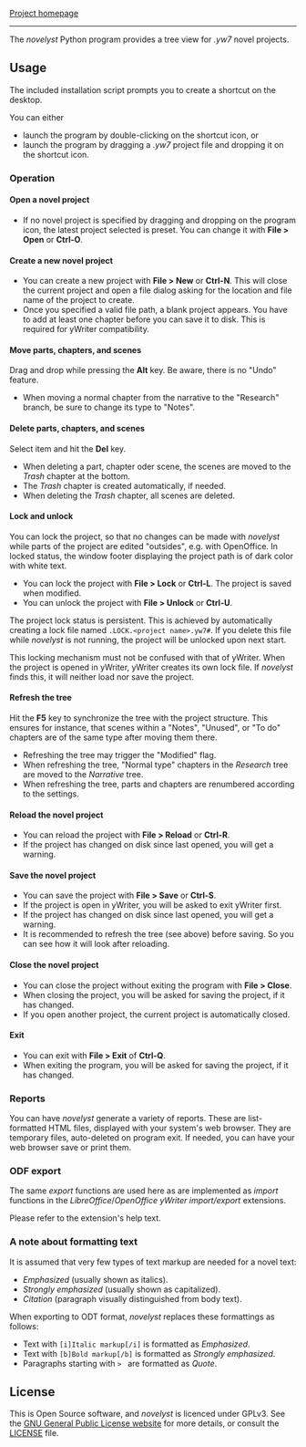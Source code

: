 [Project homepage](https://peter88213.github.io/novelyst)

--- 

The *novelyst* Python program provides a tree view for *.yw7* novel projects.

## Usage

The included installation script prompts you to create a shortcut on the desktop. 

You can either

- launch the program by double-clicking on the shortcut icon, or
- launch the program by dragging a *.yw7* project file and dropping it on the shortcut icon.


### Operation

#### Open a novel project

- If no novel project is specified by dragging and dropping on the program icon,
  the latest project selected is preset. You can change it with **File > Open** or **Ctrl-O**.

#### Create a new novel project

- You can create a new project with **File > New** or **Ctrl-N**. This will close the current project
  and open a file dialog asking for the location and file name of the project to create.
- Once you specified a valid file path, a blank project appears. You have to add at least one chapter 
  before you can save it to disk. This is required for yWriter compatibility.

#### Move parts, chapters, and scenes

Drag and drop while pressing the **Alt** key. Be aware, there is no "Undo" feature. 
- When moving a normal chapter from the narrative to the "Research" branch, be sure to
  change its type to "Notes".

#### Delete parts, chapters, and scenes

Select item and hit the **Del** key.

- When deleting a part, chapter oder scene, the scenes are moved to the _Trash_ chapter at the bottom. 
- The _Trash_ chapter is created automatically, if needed. 
- When deleting the _Trash_ chapter, all scenes are deleted.

#### Lock and unlock

You can lock the project, so that no changes can be made with *novelyst* while parts of the project are
edited "outsides", e.g. with OpenOffice. In locked status, the window footer displaying the project path
is of dark color with white text. 
 
- You can lock the project with **File > Lock** or **Ctrl-L**. The project is saved when modified.
- You can unlock the project with **File > Unlock** or **Ctrl-U**. 

The project lock status is persistent. This is achieved by automatically creating a lock file 
named `.LOCK.<project name>.yw7#`. If you delete this file while *novelyst* is not running, the project 
will be unlocked upon next start.  

This locking mechanism must not be confused with that of yWriter. When the project is opened in yWriter, 
yWriter creates its own lock file. If *novelyst* finds this, it will neither load nor save the project. 

#### Refresh the tree

Hit the **F5** key to synchronize the tree with the project structure. This ensures for instance, 
that scenes within a "Notes", "Unused", or "To do" chapters are of the same type after moving them there.
- Refreshing the tree may trigger the "Modified" flag.
- When refreshing the tree, "Normal type" chapters in the *Research* tree are moved to the *Narrative* tree.
- When refreshing the tree, parts and chapters are renumbered according to the settings. 

#### Reload the novel project

- You can reload the project with **File > Reload** or **Ctrl-R**.
- If the project has changed on disk since last opened, you will get a warning.

#### Save the novel project

- You can save the project with **File > Save** or **Ctrl-S**.
- If the project is open in yWriter, you will be asked to exit yWriter first.
- If the project has changed on disk since last opened, you will get a warning.
- It is recommended to refresh the tree (see above) before saving. So you can see how 
  it will look after reloading. 

#### Close the novel project

- You can close the project without exiting the program with **File > Close**.
- When closing the project, you will be asked for saving the project, if it has changed.
- If you open another project, the current project is automatically closed.

#### Exit 

- You can exit with **File > Exit** of **Ctrl-Q**.
- When exiting the program, you will be asked for saving the project, if it has changed.

### Reports

You can have *novelyst* generate a variety of reports. These are list-formatted HTML files, 
displayed with your system's web browser. They are temporary files, auto-deleted on program exit.
If needed, you can have your web browser save or print them.

### ODF export

The same *export* functions are used here as are implemented as *import* functions in the 
*LibreOffice*/*OpenOffice* *yWriter import/export* extensions.

Please refer to the extension's help text. 


### A note about formatting text

It is assumed that very few types of text markup are needed for a novel text:

- *Emphasized* (usually shown as italics).
- *Strongly emphasized* (usually shown as capitalized).
- *Citation* (paragraph visually distinguished from body text).

When exporting to ODT format, *novelyst* replaces these formattings as follows: 

- Text with `[i]Italic markup[/i]` is formatted as *Emphasized*.
- Text with `[b]Bold markup[/b]` is formatted as *Strongly emphasized*. 
- Paragraphs starting with `> ` are formatted as *Quote*.

## License

This is Open Source software, and *novelyst* is licenced under GPLv3. See the
[GNU General Public License website](https://www.gnu.org/licenses/gpl-3.0.en.html) for more
details, or consult the [LICENSE](https://github.com/peter88213/novelyst/blob/main/LICENSE) file.


